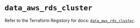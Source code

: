 # `data_aws_rds_cluster`

Refer to the Terraform Registory for docs: [`data_aws_rds_cluster`](https://www.terraform.io/docs/providers/aws/d/rds_cluster).

